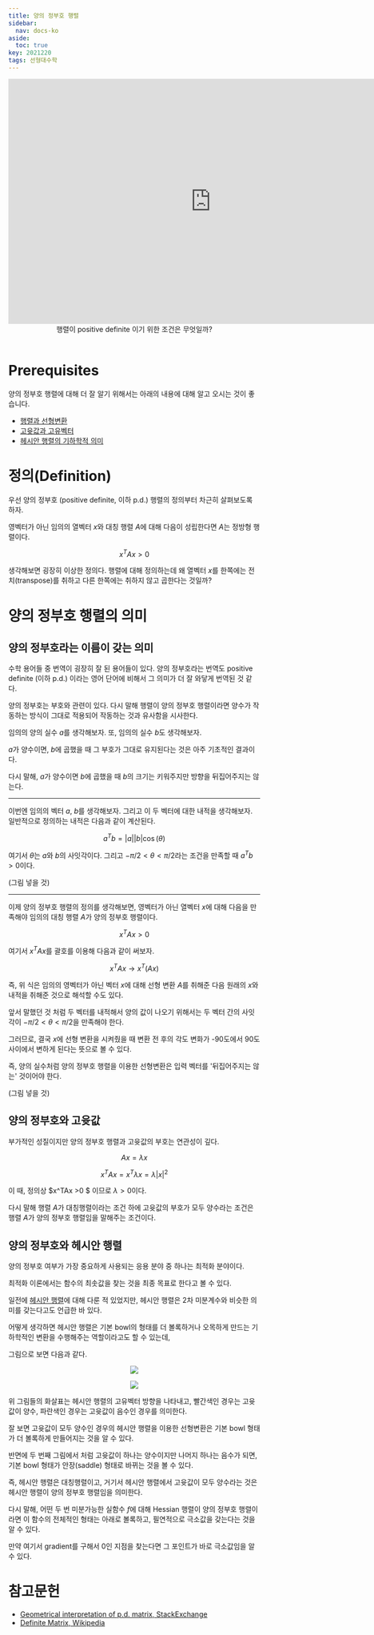 ```yaml
---
title: 양의 정부호 행렬
sidebar:
  nav: docs-ko
aside:
  toc: true
key: 2021220
tags: 선형대수학
---
```


<center>
  <iframe width = "810" height = "490" frameborder = "0" src="https://angeloyeo.github.io/p5/2021-12-20-positive_definite/"></iframe>
  <br>
  행렬이 positive definite 이기 위한 조건은 무엇일까?
  <br>
  <br>
</center>

# Prerequisites

양의 정부호 행렬에 대해 더 잘 알기 위해서는 아래의 내용에 대해 알고 오시는 것이 좋습니다.

* [행렬과 선형변환](https://angeloyeo.github.io/2019/07/15/Matrix_as_Linear_Transformation.html)
* [고윳값과 고유벡터](https://angeloyeo.github.io/2019/07/17/eigen_vector.html)
* [헤시안 행렬의 기하학적 의미](https://angeloyeo.github.io/2020/06/17/Hessian.html)

# 정의(Definition)

우선 양의 정부호 (positive definite, 이하 p.d.) 행렬의 정의부터 차근히 살펴보도록 하자.

영벡터가 아닌 임의의 열벡터 $x$와 대칭 행렬 $A$에 대해 다음이 성립한다면 $A$는 정방형 행렬이다.

$$x^TAx >0$$

생각해보면 굉장히 이상한 정의다. 행렬에 대해 정의하는데 왜 열벡터 $x$를 한쪽에는 전치(transpose)를 취하고 다른 한쪽에는 취하지 않고 곱한다는 것일까?

# 양의 정부호 행렬의 의미

## 양의 정부호라는 이름이 갖는 의미

수학 용어들 중 번역이 굉장히 잘 된 용어들이 있다. 양의 정부호라는 번역도 positive definite (이하 p.d.) 이라는 영어 단어에 비해서 그 의미가 더 잘 와닿게 번역된 것 같다.

양의 정부호는 부호와 관련이 있다. 다시 말해 행렬이 양의 정부호 행렬이라면 양수가 작동하는 방식이 그대로 적용되어 작동하는 것과 유사함을 시사한다.

임의의 양의 실수 $a$를 생각해보자. 또, 임의의 실수 $b$도 생각해보자.

$a$가 양수이면, $b$에 곱했을 때 그 부호가 그대로 유지된다는 것은 아주 기초적인 결과이다.

다시 말해, $a$가 양수이면 $b$에 곱했을 때 $b$의 크기는 키워주지만 방향을 뒤집어주지는 않는다.

---

이번엔 임의의 벡터 $a$, $b$를 생각해보자. 그리고 이 두 벡터에 대한 내적을 생각해보자. 일반적으로 정의하는 내적은 다음과 같이 계산된다.

$$a^Tb = |a||b|\cos(\theta)$$

여기서 $\theta$는 $a$와 $b$의 사잇각이다. 그리고 $-\pi/2 \lt \theta \lt \pi/2$라는 조건을 만족할 때 $a^Tb > 0$이다.

(그림 넣을 것)

---

이제 양의 정부호 행렬의 정의를 생각해보면, 영벡터가 아닌 열벡터 $x$에 대해 다음을 만족해야 임의의 대칭 행렬 $A$가 양의 정부호 행렬이다.

$$x^TAx>0$$

여기서 $x^TAx$를 괄호를 이용해 다음과 같이 써보자.

$$x^TAx \rightarrow x^T(Ax)$$

즉, 위 식은 임의의 영벡터가 아닌 벡터 $x$에 대해 선형 변환 $A$를 취해준 다음 원래의 $x$와 내적을 취해준 것으로 해석할 수도 있다.

앞서 말했던 것 처럼 두 벡터를 내적해서 양의 값이 나오기 위해서는 두 벡터 간의 사잇각이 $-\pi/2 \lt \theta \lt \pi/2$을 만족해야 한다.

그러므로, 결국 $x$에 선형 변환을 시켜줬을 때 변환 전 후의 각도 변화가 -90도에서 90도 사이에서 변하게 된다는 뜻으로 볼 수 있다.

즉, 양의 실수처럼 양의 정부호 행렬을 이용한 선형변환은 입력 벡터를 '뒤집어주지는 않는' 것이어야 한다.

(그림 넣을 것)

## 양의 정부호와 고윳값

부가적인 성질이지만 양의 정부호 행렬과 고윳값의 부호는 연관성이 깊다.

$$Ax=\lambda x$$

$$x^TAx = x^T\lambda x=\lambda |x|^2$$

이 때, 정의상 $x^TAx >0 $ 이므로 $\lambda>0$이다.

다시 말해 행렬 $A$가 대칭행렬이라는 조건 하에 고윳값의 부호가 모두 양수라는 조건은 행렬 $A$가 양의 정부호 행렬임을 말해주는 조건이다.

## 양의 정부호와 헤시안 행렬

양의 정부호 여부가 가장 중요하게 사용되는 응용 분야 중 하나는 최적화 분야이다.

최적화 이론에서는 함수의 최솟값을 찾는 것을 최종 목표로 한다고 볼 수 있다.

일전에 [헤시안 행렬](https://angeloyeo.github.io/2020/06/17/Hessian.html)에 대해 다룬 적 있었지만, 헤시안 행렬은 2차 미분계수와 비슷한 의미를 갖는다고도 언급한 바 있다.

어떻게 생각하면 헤시안 행렬은 기본 bowl의 형태를 더 볼록하거나 오목하게 만드는 기하학적인 변환을 수행해주는 역할이라고도 할 수 있는데,

그림으로 보면 다음과 같다.

<p align = "center">
  <img src ="https://raw.githubusercontent.com/angeloyeo/gongdols/master/%EB%AF%B8%EC%A0%81%EB%B6%84%ED%95%99/%ED%97%A4%EC%8B%9C%EC%95%88%20%ED%96%89%EB%A0%AC%EC%9D%98%20%EC%9D%98%EB%AF%B8/fig3.gif">
  <br>
</p>

<p align = "center">
  <img src ="https://raw.githubusercontent.com/angeloyeo/gongdols/master/%EB%AF%B8%EC%A0%81%EB%B6%84%ED%95%99/%ED%97%A4%EC%8B%9C%EC%95%88%20%ED%96%89%EB%A0%AC%EC%9D%98%20%EC%9D%98%EB%AF%B8/fig4.gif">
  <br>
</p>

위 그림들의 화살표는 헤시안 행렬의 고유벡터 방향을 나타내고, 빨간색인 경우는 고윳값이 양수, 파란색인 경우는 고윳값이 음수인 경우를 의미한다.

잘 보면 고윳값이 모두 양수인 경우의 헤시안 행렬을 이용한 선형변환은 기본 bowl 형태가 더 볼록하게 만들어지는 것을 알 수 있다.

반면에 두 번째 그림에서 처럼 고윳값이 하나는 양수이지만 나머지 하나는 음수가 되면, 기본 bowl 형태가 안장(saddle) 형태로 바뀌는 것을 볼 수 있다.

즉, 헤시안 행렬은 대칭행렬이고, 거기서 헤시안 행렬에서 고윳값이 모두 양수라는 것은 헤시안 행렬이 양의 정부호 행렬임을 의미한다.

다시 말해, 어떤 두 번 미분가능한 실함수 $f$에 대해 Hessian 행렬이 양의 정부호 행렬이라면 이 함수의 전체적인 형태는 아래로 볼록하고, 필연적으로 극소값을 갖는다는 것을 알 수 있다. 

만약 여기서 gradient를 구해서 0인 지점을 찾는다면 그 포인트가 바로 극소값임을 알 수 있다.


# 참고문헌

* [Geometrical interpretation of p.d. matrix, StackExchange](https://math.stackexchange.com/questions/86309/what-is-the-geometrical-interpretation-to-positive-definite-matrix)
* [Definite Matrix, Wikipedia](https://en.wikipedia.org/wiki/Definite_matrix)